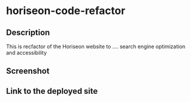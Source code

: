 # horiseon-code-refactor
## Description 

This is recfactor of the Horiseon website to .... search engine optimization and accessibility

## Screenshot

## Link to the deployed site